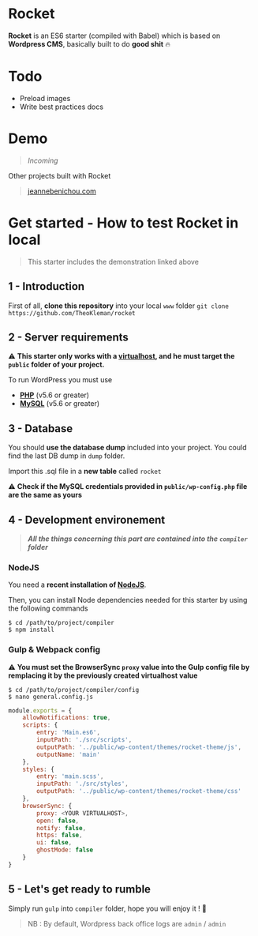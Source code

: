 # Rocket

**Rocket** is an ES6 starter (compiled with Babel) which is based on **Wordpress CMS**, basically built to do **good shit** 🔥

# Todo

* Preload images
* Write best practices docs

# Demo

> *Incoming*

Other projects built with Rocket

> [jeannebenichou.com](http://jeannebenichou.com/)


# Get started - How to test Rocket in local

> This starter includes the demonstration linked above

## 1 - Introduction

First of all, **clone this repository** into your local `www` folder
`git clone https://github.com/TheoKleman/rocket`

## 2 - Server requirements

⚠️ **This starter only works with a [virtualhost](https://httpd.apache.org/docs/2.4/vhosts/), and he must target the `public` folder of your project.**

To run WordPress you must use

* **[PHP](http://www.php.net/)** (v5.6 or greater)
* **[MySQL](http://www.mysql.com/)** (v5.6 or greater)

## 3 - Database

You should **use the database dump** included into your project. You could find the last DB dump in `dump` folder.

Import this .sql file in a **new table** called `rocket`

⚠️ **Check if the MySQL credentials provided in `public/wp-config.php` file are the same as yours**

## 4 - Development environement

> ***All the things concerning this part are contained into the `compiler` folder***

### NodeJS

You need a **recent installation of [NodeJS](https://nodejs.org/en/)**.

Then, you can install Node dependencies needed for this starter by using the following commands

```
$ cd /path/to/project/compiler
$ npm install
```

### Gulp & Webpack config

⚠️ **You must set the BrowserSync `proxy` value into the Gulp config file by remplacing it by the previously created virtualhost value**

```
$ cd /path/to/project/compiler/config
$ nano general.config.js
```

```javascript
module.exports = {
	allowNotifications: true,
	scripts: {
		entry: 'Main.es6',
		inputPath: './src/scripts',
		outputPath: '../public/wp-content/themes/rocket-theme/js',
		outputName: 'main'
	},
	styles: {
		entry: 'main.scss',
		inputPath: './src/styles',
		outputPath: '../public/wp-content/themes/rocket-theme/css'
	},
	browserSync: {
		proxy: <YOUR VIRTUALHOST>,
		open: false,
		notify: false,
		https: false,
		ui: false,
		ghostMode: false
	}
}
```

## 5 - Let's get ready to rumble

Simply run `gulp` into `compiler` folder, hope you will enjoy it ! 🚀

> NB : By default, Wordpress back office logs are `admin` / `admin`
